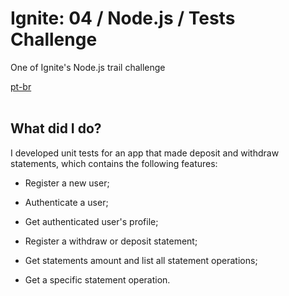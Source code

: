 <div valing="top">
  <h1>Ignite: 04 / Node.js / Tests Challenge</h1>
  <p>One of Ignite's Node.js trail challenge</p>
  <nav>
    <div id="repository-buttons"/>
    <a class="navigation-link disabled" href="https://github.com/L-Marcel/ignite-04-nodejs-tests-challenge/blob/main/README.md" target="__blank__">
      pt-br
    </a>
  </nav>
</div>

<br/>

<div id="grid">
  <div id="grid-item">
    <h2>What did I <span>do</span>?</h2>
    <p>I developed unit tests for an app that made deposit and withdraw statements, which contains the following features:</p>
    <ul>
      <li id="checked"><p>Register a new user;</p></li>
      <li id="checked"><p>Authenticate a user;</p></li>
      <li id="checked"><p>Get authenticated user's profile;</p></li>
      <li id="checked"><p>Register a withdraw or deposit statement;</p></li>
      <li id="checked"><p>Get statements amount and list all statement operations;</p></li>
      <li id="checked"><p>Get a specific statement operation.</p></li>
    </ul>
  </div>
</div>
